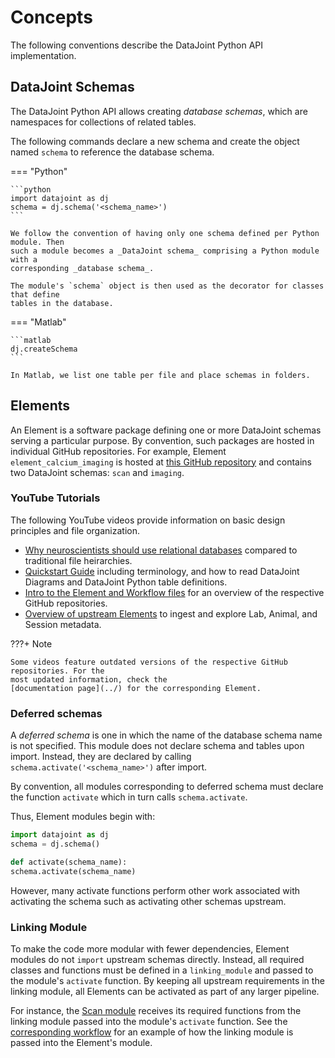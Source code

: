 # Concepts

The following conventions describe the DataJoint Python API implementation. 

## DataJoint Schemas

The DataJoint Python API allows creating _database schemas_, which are namespaces for
collections of related tables.

The following commands declare a new schema and create the object named `schema` to
reference the database schema.

=== "Python"

    ```python
    import datajoint as dj
    schema = dj.schema('<schema_name>')
    ```

    We follow the convention of having only one schema defined per Python module. Then
    such a module becomes a _DataJoint schema_ comprising a Python module with a
    corresponding _database schema_.

    The module's `schema` object is then used as the decorator for classes that define
    tables in the database. 

=== "Matlab"

    ```matlab
    dj.createSchema
    ```

    In Matlab, we list one table per file and place schemas in folders.

## Elements

An Element is a software package defining one or more DataJoint schemas serving a
particular purpose. By convention, such packages are hosted in individual GitHub
repositories. For example, Element `element_calcium_imaging` is hosted at
[this GitHub repository](https://github.com/datajoint/element-calcium-imaging) and contains two DataJoint
schemas: `scan` and `imaging`.

### YouTube Tutorials

The following YouTube videos provide information on basic design principles and file organization.

- [Why neuroscientists should use relational databases](https://www.youtube.com/watch?v=q-PMUSC5P5o)
  compared to traditional file heirarchies.
- [Quickstart Guide](https://www.youtube.com/watch?v=5R-qnz37BKU) including 
  terminology, and how to read DataJoint Diagrams and DataJoint Python table 
  definitions.
- [Intro to the Element and Workflow files](https://www.youtube.com/watch?v=tat9MSjkH_U)
  for an overview of the respective GitHub repositories.
- [Overview of upstream Elements](https://www.youtube.com/watch?v=NRqpKNoHEY0) to 
  ingest and explore Lab, Animal, and Session metadata. 

???+ Note

    Some videos feature outdated versions of the respective GitHub repositories. For the
    most updated information, check the
    [documentation page](../) for the corresponding Element.

### Deferred schemas

A _deferred schema_ is one in which the name of the database schema name is not specified.
This module does not declare schema and tables upon import.
Instead, they are declared by calling `schema.activate('<schema_name>')` after import.

By convention, all modules corresponding to deferred schema must declare the function
`activate` which in turn calls `schema.activate`.

Thus, Element modules begin with:

```python
import datajoint as dj
schema = dj.schema()

def activate(schema_name):
schema.activate(schema_name)
```

However, many activate functions perform other work associated with activating the
schema such as activating other schemas upstream.

### Linking Module

To make the code more modular with fewer dependencies, Element modules do not `import`
upstream schemas directly. Instead, all required classes and functions must be defined
in a `linking_module` and passed to the module's `activate` function. By keeping all
upstream requirements in the linking module, all Elements can be activated as part of
any larger pipeline.

For instance, the 
[Scan module](https://github.com/datajoint/element-calcium-imaging/blob/main/element_calcium_imaging/scan.py)
receives its required functions from the linking module passed into the module's
`activate` function. See the 
[corresponding workflow](https://github.com/datajoint/workflow-calcium-imaging/)
for an example of how the linking module is passed into the Element's module.
